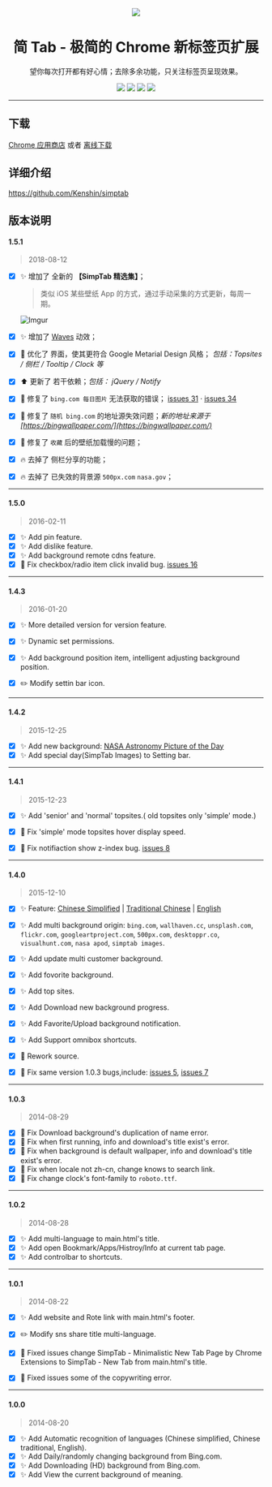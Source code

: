 <p align="center"><img src="http://simptab.qiniudn.com/logo@192.png" /></p>
<h1 align="center">简 Tab - 极简的 Chrome 新标签页扩展</h1>
<p align="center">望你每次打开都有好心情；去除多余功能，只关注标签页呈现效果。</p>
<p align="center">
   <a href="https://github.com/kenshin/simptab/releases"><img src="https://img.shields.io/badge/lastest_version-1.5.1-blue.svg"></a>
   <a target="_blank" href="http://ksria.com/simptab"><img src="https://img.shields.io/badge/website-_simptab.ksria.com-1DBA90.svg"></a>
   <a target="_blank" href="https://chrome.google.com/webstore/detail/simptab-new-tab/kbgmbmkhepchmmcnbdbclpkpegbgikjc"><img src="https://img.shields.io/badge/download-_chrome_webstore-brightgreen.svg"></a>
   <a href="http://ksria.com/simptab/crx/1.5.1/simptab.crx"><img src="https://img.shields.io/badge/download-_crx-brightgreen.svg"></a>
</p>

***

下载
---
[Chrome 应用商店](https://chrome.google.com/webstore/detail/simptab-new-tab/kbgmbmkhepchmmcnbdbclpkpegbgikjc) 或者 [离线下载](http://ksria.com/simptab/crx/1.5.1/simptab.crx)

详细介绍
---
https://github.com/Kenshin/simptab

版本说明
---

#### 1.5.1

> 2018-08-12

- [x] :sparkles: 增加了 全新的 **【SimpTab 精选集】**；  
  > 类似 iOS 某些壁纸 App 的方式，通过手动采集的方式更新，每周一期。  

  ![Imgur](https://i.imgur.com/pblZLv0.png)

- [x] :sparkles: 增加了 [Waves](http://fian.my.id/Waves/) 动效；

- [x] :lipstick: 优化了 界面，使其更符合 Google Metarial Design 风格； _包括：Topsites / 侧栏 / Tooltip / Clock 等_
- [x] :arrow_up: 更新了 若干依赖；_包括： jQuery / Notify_

- [x] :bug: 修复了 `bing.com 每日图片` 无法获取的错误； [issues 31](https://github.com/kenshin/simptab/issues/31) · [issues 34](https://github.com/kenshin/simptab/issues/34)
- [x] :bug: 修复了 `随机 bing.com` 的地址源失效问题；_新的地址来源于 [https://bingwallpaper.com/](https://bingwallpaper.com/)_
- [x] :bug: 修复了 `收藏` 后的壁纸加载慢的问题；

- [x] :fire: 去掉了 侧栏分享的功能；
- [x] :fire: 去掉了 已失效的背景源 `500px.com` `nasa.gov`；

***

#### 1.5.0

> 2016-02-11

- [x] :sparkles: Add pin feature.
- [x] :sparkles: Add dislike feature.
- [x] :sparkles: Add background remote cdns feature.
- [x] :bug: Fix checkbox/radio item click invalid bug. [issues 16](https://github.com/kenshin/simptab/issues/16)

***

#### 1.4.3

> 2016-01-20

- [x] :sparkles: More detailed version for version feature.
- [x] :sparkles: Dynamic set permissions.
- [x] :sparkles: Add background position item, intelligent adjusting background position.

- [x] :pencil2: Modify settin bar icon.

***

#### 1.4.2

> 2015-12-25

- [x] :sparkles: Add new background: [NASA Astronomy Picture of the Day](http://apod.nasa.gov/apod/astropix.html)
- [x] :sparkles: Add special day(SimpTab Images) to Setting bar.

***

#### 1.4.1

> 2015-12-23

- [x] :sparkles: Add 'senior' and 'normal' topsites.( old topsites only 'simple' mode.)

- [x] :bug: Fix 'simple' mode topsites hover display speed.
- [x] :bug: Fix notifiaction show z-index bug. [issues 8](https://github.com/kenshin/simptab/issues/8)

***

#### 1.4.0

> 2015-12-10

- [x] :sparkles: Feature: [Chinese Simplified](https://github.com/kenshin/simptab/blob/master/README.md) | [Traditional Chinese](https://github.com/kenshin/simptab/blob/master/README.tw.md) | [English](https://github.com/kenshin/simptab/blob/master/README.en.md)
- [x] :sparkles: Add multi background origin: `bing.com`, `wallhaven.cc`, `unsplash.com`, `flickr.com`, `googleartproject.com`, `500px.com`, `desktoppr.co`, `visualhunt.com`, `nasa apod`, `simptab images`.
- [x] :sparkles: Add update multi customer background.
- [x] :sparkles: Add fovorite background.
- [x] :sparkles: Add top sites.
- [x] :sparkles: Add Download new background progress.
- [x] :sparkles: Add Favorite/Upload background notification.
- [x] :sparkles: Add Support omnibox shortcuts.

- [x] :hammer: Rework source.

- [x] :bug: Fix same version 1.0.3 bugs,include: [issues 5](https://github.com/kenshin/simptab/issues/5), [issues 7](https://github.com/kenshin/simptab/issues/7)

***

#### 1.0.3

> 2014-08-29

- [x] :bug: Fix Download background's duplication of name error.
- [x] :bug: Fix when first running, info and download's title exist's error.
- [x] :bug: Fix when background is default wallpaper, info and download's title exist's error.
- [x] :bug: Fix when locale not zh-cn, change knows to search link.
- [x] :bug: Fix change clock's font-family to `roboto.ttf`.

***

#### 1.0.2

> 2014-08-28

- [x] :sparkles: Add multi-language to main.html's title.
- [x] :sparkles: Add open Bookmark/Apps/Histroy/Info at current tab page.
- [x] :sparkles: Add controlbar to shortcuts.

***

#### 1.0.1

> 2014-08-22

- [x] :sparkles: Add website and Rote link with main.html's footer.

- [x] :pencil2: Modify sns share title multi-language.

- [x] :bug: Fixed issues change SimpTab - Minimalistic New Tab Page by Chrome Extensions to SimpTab - New Tab from main.html's title.
- [x] :bug: Fixed issues some of the copywriting error.

***

#### 1.0.0

> 2014-08-20

- [x] :sparkles: Add Automatic recognition of languages (Chinese simplified, Chinese traditional, English).
- [x] :sparkles: Add Daily/randomly changing background from Bing.com.
- [x] :sparkles: Add Downloading (HD) background from Bing.com.
- [x] :sparkles: Add View the current background of meaning.
